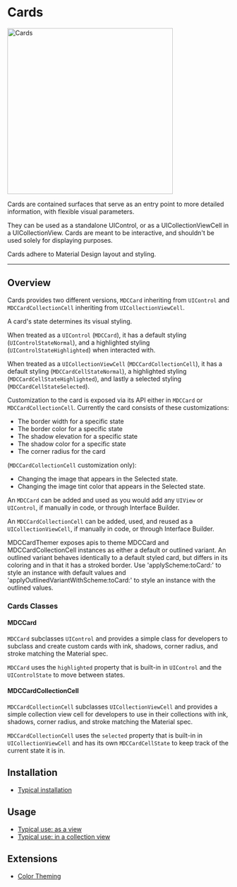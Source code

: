 # Cards

<div class="article__asset article__asset--screenshot">
  <img src="docs/assets/cards.png" alt="Cards" width="375">
</div>

Cards are contained surfaces that serve as an entry point to more detailed information, with flexible visual parameters.

They can be used as a standalone UIControl, or as a UICollectionViewCell in a UICollectionView.
Cards are meant to be interactive, and shouldn't be used solely for displaying purposes.

Cards adhere to Material Design layout and styling.

<!-- design-and-api -->

<!-- toc -->

- - -

## Overview

Cards provides two different versions, `MDCCard` inheriting from `UIControl` and `MDCCardCollectionCell` inheriting from `UICollectionViewCell`.

A card's state determines its visual styling.

When treated as a `UIControl` (`MDCCard`), it has a default styling (`UIControlStateNormal`), and a highlighted styling (`UIControlStateHighlighted`) when interacted with.

When treated as a `UICollectionViewCell` (`MDCCardCollectionCell`), it has a default styling (`MDCCardCellStateNormal`), a highlighted styling (`MDCCardCellStateHighlighted`), and lastly a selected styling (`MDCCardCellStateSelected`).

Customization to the card is exposed via its API either in `MDCCard` or `MDCCardCollectionCell`. Currently the card consists of these customizations:
* The border width for a specific state
* The border color for a specific state
* The shadow elevation for a specific state
* The shadow color for a specific state
* The corner radius for the card

(`MDCCardCollectionCell` customization only):
* Changing the image that appears in the Selected state.
* Changing the image tint color that appears in the Selected state.

An `MDCCard` can be added and used as you would add any `UIView` or `UIControl`, if manually in code, or through Interface Builder.

An `MDCCardCollectionCell` can be added, used, and reused as a `UICollectionViewCell`, if manually in code, or through Interface Builder.

MDCCardThemer exposes apis to theme MDCCard and MDCCardCollectionCell instances as either a default or outlined variant. An outlined variant behaves identically to a default styled card, but differs in its coloring and in that it has a stroked border. Use 'applyScheme:toCard:' to style an instance with default values and 'applyOutlinedVariantWithScheme:toCard:' to style an instance with the outlined values.
### Cards Classes

#### MDCCard

`MDCCard` subclasses `UIControl` and provides a simple class for developers to subclass and create custom cards with ink, shadows, corner radius, and stroke matching the Material spec.

`MDCCard` uses the `highlighted` property that is built-in in `UIControl` and the `UIControlState` to move between states.

#### MDCCardCollectionCell

`MDCCardCollectionCell` subclasses `UICollectionViewCell` and provides a simple collection view cell for developers to use in their collections with ink, shadows, corner radius, and stroke matching the Material spec.

`MDCCardCollectionCell` uses the `selected` property that is built-in in `UICollectionViewCell` and has its own `MDCCardCellState` to keep track of the current state it is in.

## Installation

- [Typical installation](../../../docs/component-installation.md)

## Usage

- [Typical use: as a view](typical-use-view.md)
- [Typical use: in a collection view](typical-use-collections.md)

## Extensions

- [Color Theming](color-theming.md)
